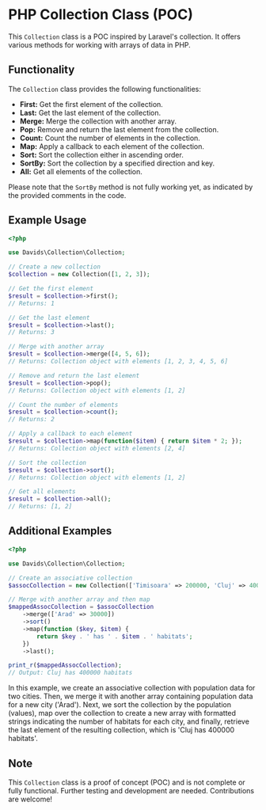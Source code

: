 # PHP Collection Class (POC)

This `Collection` class is a POC inspired by Laravel's collection. It offers various methods for working with arrays of data in PHP.

## Functionality

The `Collection` class provides the following functionalities:

- **First:** Get the first element of the collection.
- **Last:** Get the last element of the collection.
- **Merge:** Merge the collection with another array.
- **Pop:** Remove and return the last element from the collection.
- **Count:** Count the number of elements in the collection.
- **Map:** Apply a callback to each element of the collection.
- **Sort:** Sort the collection either in ascending order.
- **SortBy:** Sort the collection by a specified direction and key.
- **All:** Get all elements of the collection.

Please note that the `SortBy` method is not fully working yet, as indicated by the provided comments in the code.

## Example Usage

```php
<?php

use Davids\Collection\Collection;

// Create a new collection
$collection = new Collection([1, 2, 3]);

// Get the first element
$result = $collection->first();
// Returns: 1

// Get the last element
$result = $collection->last();
// Returns: 3

// Merge with another array
$result = $collection->merge([4, 5, 6]);
// Returns: Collection object with elements [1, 2, 3, 4, 5, 6]

// Remove and return the last element
$result = $collection->pop();
// Returns: Collection object with elements [1, 2]

// Count the number of elements
$result = $collection->count();
// Returns: 2

// Apply a callback to each element
$result = $collection->map(function($item) { return $item * 2; });
// Returns: Collection object with elements [2, 4]

// Sort the collection
$result = $collection->sort();
// Returns: Collection object with elements [1, 2]

// Get all elements
$result = $collection->all();
// Returns: [1, 2]
```

## Additional Examples

```php
<?php

use Davids\Collection\Collection;

// Create an associative collection
$assocCollection = new Collection(['Timisoara' => 200000, 'Cluj' => 400000]);

// Merge with another array and then map
$mappedAssocCollection = $assocCollection
    ->merge(['Arad' => 30000])
    ->sort()
    ->map(function ($key, $item) {
        return $key . ' has ' . $item . ' habitats';
    })
    ->last();

print_r($mappedAssocCollection);
// Output: Cluj has 400000 habitats
```

In this example, we create an associative collection with population data for two cities. Then, we merge it with another array containing population data for a new city ('Arad'). Next, we sort the collection by the population (values), map over the collection to create a new array with formatted strings indicating the number of habitats for each city, and finally, retrieve the last element of the resulting collection, which is 'Cluj has 400000 habitats'.

## Note

This `Collection` class is a proof of concept (POC) and is not complete or fully functional. Further testing and development are needed. Contributions are welcome!
```
